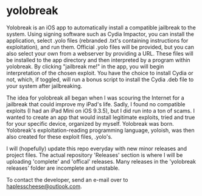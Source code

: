 # yolobreak
Yolobreak is an iOS app to automatically install a compatible jailbreak to the system. Using signing software such as Cydia Impactor, you can install the application, select .yolo files (rebranded .txt's containing instructions for exploitation), and run them. Official .yolo files will be provided, but you can also select your own from a webserver by providing a URL. These files will be installed to the app directory and then interpreted by a program within yolobreak. By clicking "jailbreak me!" in the app, you will begin interpretation of the chosen exploit. You have the choice to install Cydia or not, which, if toggled, will run a bonus script to install the Cydia .deb file to your system after jailbreaking.

The idea for yolobreak all began when I was scouring the Internet for a jailbreak that could improve my iPad's life. Sadly, I found no compatible exploits (I had an iPad Mini on iOS 9.3.5), but I did run into a ton of scams. I wanted to create an app that would install legitimate exploits, tried and true for your specific device, organized by myself. Yolobreak was born. Yolobreak's exploitation-reading programming language, yoloish, was then also created for these exploit files, .yolo's.

I will (hopefully) update this repo everyday with new minor releases and project files. The actual repository 'Releases' section is where I will be uploading 'complete' and 'offical' releases. Many releases in the 'yolobreak releases' folder are incomplete and unstable.

To contact the developer, send an e-mail over to haplesscheese@outlook.com.
